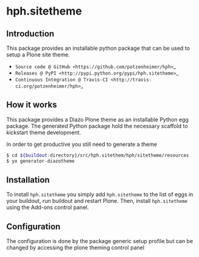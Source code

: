 # hph.sitetheme

## Introduction

This package provides an installable python package that can be used to setup
a Plone site theme.

* `Source code @ GitHub <https://github.com/potzenheimer/hph>`_
* `Releases @ PyPI <http://pypi.python.org/pypi/hph.sitetheme>`_
* `Continuous Integration @ Travis-CI <http://travis-ci.org/potzenheimer/hph>`_

## How it works

This package provides a Diazo Plone theme as an installable Python egg package.
The generated Python package hold the necessary scaffold to kickstart theme
development.

In order to get productive you still need to generate a theme

```bash
$ cd ${buildout:directory}/src/hph.sitethem/hph/sitetheme/resources
$ yo generator-diazotheme

```


## Installation

To install `hph.sitetheme` you simply add ``hph.sitetheme``
to the list of eggs in your buildout, run buildout and restart Plone.
Then, install `hph.sitetheme` using the Add-ons control panel.


## Configuration

The configuration is done by the package generic setup profile but can be changed by accessing the plone theming control panel
